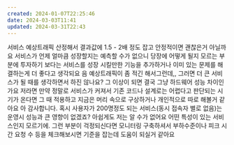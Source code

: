 ```yaml
---
created: 2024-01-07T22:25:46
date: 2024-03-03T11:41
updated: 2024-03-31T22:43
---
```

서비스 예상트래픽 산정해서 결과값에 1.5 - 2배 정도 잡고 안정적이면 괜찮은거 아닐까요
서비스가 언제 얼마큼 성장할지는 예측할 수가 없으니 당장에 어떻게 될지 모르는 부분에 투자하기 보다는 서비스를 성장 시킬만한 기능을 추가하거나 이미 있는 문제를 해결하는게 더 좋다고 생각되요
음 예상트래픽이 좀 적긴 해서그런데,, 
그러면 더 큰 서비스가 될 때를 생각하면서 하진 않나요?
그 이상이 되면 결국 그냥 하드웨어 성능 차이인가요
저라면 만약 정말로 서비스가 커져서 기존 코드나 설계로는 어렵다고 판단되는 시기가 온다면 그 때 적용하고 지금은 머리 속으로 구상하거나 개인적으로 따로 해볼거 같아요
아 감사합니다.
혹시 사용자가 200명정도 되는 서비스(동시 접속자 별로 없음)는 운영시 성능과 큰 영향이 없겠죠?
아쉽게도 저는 알 수가 없어요
어떤 특성이 있는 서비스인지 모르기에.
그런 부분이 걱정되신다면 모니터링 구축하셔서 부하수준이나 피크 시간  요청 수 등을 체크해보시면 기준을 잡는데 도움이 되실거 같아요